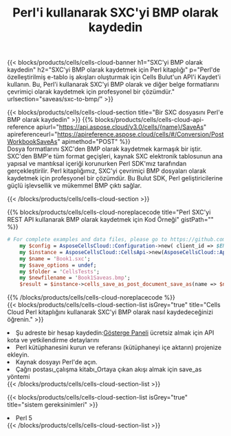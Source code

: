 ﻿---
title:  Perl'i kullanarak SXC'yi BMP olarak kaydedin
description:  SXC formatındaki dosyayı BMP formatındaki dosya olarak kaydetmek için Perl için Aspose.Cells Cloud SDK'yı kullanma.
kwords: Excel, Save SXC as BMP, REST, Perl
howto: How to save SXC as BMP using Aspose.Cells Cloud Perl library.
---
{{< blocks/products/cells/cells-cloud-banner h1="SXC\'yi BMP olarak kaydedin" h2="SXC\'yi BMP olarak kaydetmek için Perl kitaplığı" p="Perl\'de özelleştirilmiş e-tablo iş akışları oluşturmak için Cells Bulut\'un API\'i Kaydet\'i kullanın. Bu, Perl\'i kullanarak SXC\'yi BMP olarak ve diğer belge formatlarını çevrimiçi olarak kaydetmek için profesyonel bir çözümdür." urlsection="saveas/sxc-to-bmp/" >}}

{{< blocks/products/cells/cells-cloud-section title="Bir SXC dosyasını Perl\'e BMP olarak kaydedin" >}}
{{% blocks/products/cells/cells-cloud-api-reference apiurl="https://api.aspose.cloud/v3.0/cells/{name}/SaveAs" apireferenceurl="https://apireference.aspose.cloud/cells/#/Conversion/PostWorkbookSaveAs" apimethod="POST" %}}
<br/>
Dosya formatlarını SXC'den BMP olarak kaydetmek karmaşık bir iştir. SXC'den BMP'e tüm format geçişleri, kaynak SXC elektronik tablosunun ana yapısal ve mantıksal içeriği korunurken Perl SDK'mız tarafından gerçekleştirilir. Perl kitaplığımız, SXC'yi çevrimiçi BMP dosyaları olarak kaydetmek için profesyonel bir çözümdür. Bu Bulut SDK, Perl geliştiricilerine güçlü işlevsellik ve mükemmel BMP çıktı sağlar.

{{< /blocks/products/cells/cells-cloud-section >}}

{{% blocks/products/cells/cells-cloud-noreplacecode title="Perl SXC\'yi REST API kullanarak BMP olarak kaydetmek için Kod Örneği" gistPath="" %}}
  
```perl
# For complete examples and data files, please go to https://github.com/aspose-cells-cloud/aspose-cells-cloud-perl/
    my $config = AsposeCellsCloud::Configuration->new( client_id => $ENV{'ProductClientId'}, client_secret => $ENV{'ProductClientSecret'});
    my $instance = AsposeCellsCloud::CellsApi->new(AsposeCellsCloud::ApiClient->new( $config));
    my $name = 'Book1.sxc';
    my $save_options = undef;
    my $folder = 'CellsTests';
    my $newfilename = 'Book1Saveas.bmp';
    $result = $instance->cells_save_as_post_document_save_as(name => $name,save_options => $save_options, newfilename => $newfilename, folder => $folder);
```
  
{{% /blocks/products/cells/cells-cloud-noreplacecode %}}
<br/>
{{< blocks/products/cells/cells-cloud-section-list isGrey="true" title="Cells Cloud Perl kitaplığını kullanarak SXC\'yi BMP olarak nasıl kaydedeceğinizi öğrenin." >}}
<li> Şu adreste bir hesap kaydedin:<a href="https://dashboard.aspose.cloud/">Gösterge Paneli</a> ücretsiz almak için API kota ve yetkilendirme detaylarını</li>
<li>Perl kütüphanesini kurun ve referansı (kütüphaneyi içe aktarın) projenize ekleyin.</li>
<li>Kaynak dosyayı Perl'de açın.</li>
<li>Çağrı postası_çalışma kitabı_Ortaya çıkan akışı almak için save_as yöntemi</li>
{{< /blocks/products/cells/cells-cloud-section-list >}}

{{< blocks/products/cells/cells-cloud-section-list isGrey="true" title="sistem gereksinimleri" >}}
<li>Perl 5</li>
{{< /blocks/products/cells/cells-cloud-section-list >}}
